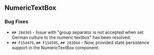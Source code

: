 ##  NumericTextBox

###    Bug Fixes

- `## 284365` - Issue with "group separator is not accepted when set German culture to the numeric textbox" has been resolved.
- `## F154476`, `## F154595`, `## 283044` - Now, provided state persistence support in the NumericTextBox component.
